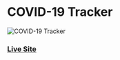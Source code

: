 # COVID-19 Tracker
![COVID-19 Tracker](https://ibb.co/RPDHst2)

### [Live Site](https://covid19statswebsite.netlify.com/)
